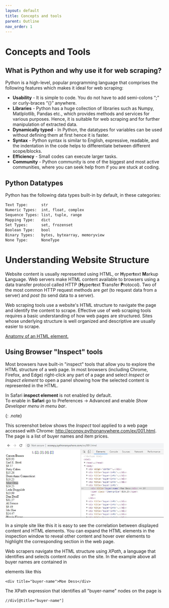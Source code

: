 ```yaml
---
layout: default
title: Concepts and tools
parent: Outline
nav_order: 1
---
```


# Concepts and Tools

## What is Python and why use it for web scraping?

Python is a high-level, popular programming language that comprises the following features which makes it ideal for web scraping:

* **Usability** - It is simple to code. You do not have to add semi-colons “;” or curly-braces “{}” anywhere. 
* **Libraries** - Python has a huge collection of libraries such as Numpy, Matlplotlib, Pandas etc., which provides methods and services for various purposes. Hence, it is suitable for web scraping and for further manipulation of extracted data.
* **Dynamically typed** - In Python, the datatypes for variables can be used without defining them at first hence it is faster.
* **Syntax** - Python syntax is similar to English, expressive, readable, and the indentation in the code helps to differentiate between different scope/blocks. 
* **Efficiency** - Small codes can execute larger tasks.
* **Community** - Python community is one of the biggest and most active communities, where you can seek help from if you are stuck at coding.

## Python Datatypes

Python has the following data types built-in by default, in these categories:

~~~
Text Type:      str
Numeric Types:  int, float, complex
Sequence Types: list, tuple, range
Mapping Type:   dict
Set Types:      set, frozenset
Boolean Type:   bool
Binary Types:   bytes, bytearray, memoryview
None Type:      NoneType
~~~


# Understanding Website Structure

Website content is usually represented using HTML, or **H**yper**t**ext **M**arkup **L**anguage. Web servers make HTML content available to browsers using a data transfer protocol called HTTP (**H**yper**t**ext **T**ransfer **P**rotocol). Two of the most common HTTP request methods are *get* (to request data from a server) and *post* (to send data to a server).

Web scraping tools use a website's HTML structure to navigate the page and identify the content to scrape. Effective use of web scraping tools requires a basic understanding of how web pages are structured. Sites whose underlying structure is well organized and descriptive are usually easier to scrape.

<a href="https://developer.mozilla.org/en-US/docs/Learn/Getting_started_with_the_web/HTML_basics" target="_blank">Anatomy of an HTML element.</a>


## Using Browser "Inspect" tools

Most browsers have built-in "inspect" tools that allow you to explore the HTML structure of a web page. In most browsers (including Chrome, Firefox, and Edge) right-click any part of a page and select *Inspect* or *Inspect element* to open a panel showing how the selected content is represented in the HTML.

<p>In Safari <strong>inspect element</strong> is not enabled by default.<br> To enable in <strong>Safari</strong> go to Preferences -> Advanced and enable <i>Show Developer menu in menu bar</i>.</p>
{: .note}

This screenshot below shows the *Inspect* tool applied to a web page accessed with Chrome: <a href="http://econpy.pythonanywhere.com/ex/001.html" target="_blank">http://econpy.pythonanywhere.com/ex/001.html</a>. The page is a list of buyer names and item prices.

![Inspect tool example](content/inspect_tool.png)

In a simple site like this it is easy to see the correlation between displayed content and HTML elements. You can expand the HTML elements in the inspection window to reveal other content and hover over elements to highlight the corresponding section in the web page.

Web scrapers navigate the HTML structure using *XPath*, a language that identifies and selects content *nodes* on the site. In the example above all buyer names are contained in <div> elements like this

```
<div title="buyer-name">Moe Dess</div>
```

The XPath expression that identifies all "buyer-name" nodes on the page is

```
//div[@title="buyer-name"]
```
